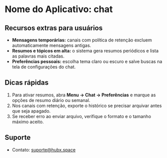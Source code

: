 # Nome do Aplicativo: chat

## Recursos extras para usuários
- **Mensagens temporárias:** canais com política de retenção excluem automaticamente mensagens antigas.
- **Resumos e tópicos em alta:** o sistema gera resumos periódicos e lista as palavras mais citadas.
- **Preferências pessoais:** escolha tema claro ou escuro e salve buscas na tela de configurações do chat.

## Dicas rápidas
1. Para ativar resumos, abra **Menu → Chat → Preferências** e marque as opções de resumo diário ou semanal.
2. Nos canais com retenção, exporte o histórico se precisar arquivar antes que seja apagado.
3. Se receber erro ao enviar arquivo, verifique o formato e o tamanho máximo aceito.

## Suporte
- Contato: suporte@hubx.space
